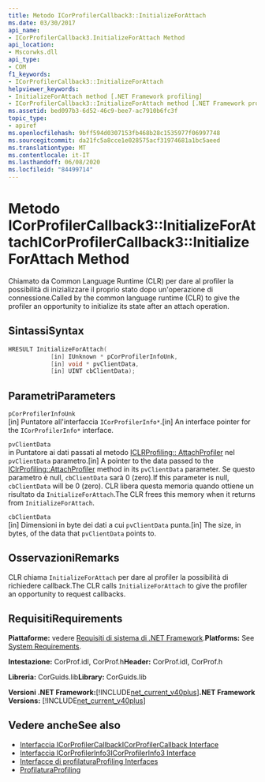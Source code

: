 ```yaml
---
title: Metodo ICorProfilerCallback3::InitializeForAttach
ms.date: 03/30/2017
api_name:
- ICorProfilerCallback3.InitializeForAttach Method
api_location:
- Mscorwks.dll
api_type:
- COM
f1_keywords:
- ICorProfilerCallback3::InitializeForAttach
helpviewer_keywords:
- InitializeForAttach method [.NET Framework profiling]
- ICorProfilerCallback3::InitializeForAttach method [.NET Framework profiling]
ms.assetid: bed097b3-6d52-46c9-bee7-ac7910b6fc3f
topic_type:
- apiref
ms.openlocfilehash: 9bff594d0307153fb468b28c1535977f06997748
ms.sourcegitcommit: da21fc5a8cce1e028575acf31974681a1bc5aeed
ms.translationtype: MT
ms.contentlocale: it-IT
ms.lasthandoff: 06/08/2020
ms.locfileid: "84499714"
---
```

# <a name="icorprofilercallback3initializeforattach-method"></a><span data-ttu-id="9e799-102">Metodo ICorProfilerCallback3::InitializeForAttach</span><span class="sxs-lookup"><span data-stu-id="9e799-102">ICorProfilerCallback3::InitializeForAttach Method</span></span>
<span data-ttu-id="9e799-103">Chiamato da Common Language Runtime (CLR) per dare al profiler la possibilità di inizializzare il proprio stato dopo un'operazione di connessione.</span><span class="sxs-lookup"><span data-stu-id="9e799-103">Called by the common language runtime (CLR) to give the profiler an opportunity to initialize its state after an attach operation.</span></span>  
  
## <a name="syntax"></a><span data-ttu-id="9e799-104">Sintassi</span><span class="sxs-lookup"><span data-stu-id="9e799-104">Syntax</span></span>  
  
```cpp  
HRESULT InitializeForAttach(  
            [in] IUnknown * pCorProfilerInfoUnk,  
            [in] void * pvClientData,  
            [in] UINT cbClientData);  
```  
  
## <a name="parameters"></a><span data-ttu-id="9e799-105">Parametri</span><span class="sxs-lookup"><span data-stu-id="9e799-105">Parameters</span></span>  
 `pCorProfilerInfoUnk`  
 <span data-ttu-id="9e799-106">[in] Puntatore all'interfaccia `ICorProfilerInfo*`.</span><span class="sxs-lookup"><span data-stu-id="9e799-106">[in] An interface pointer for the `ICorProfilerInfo*` interface.</span></span>  
  
 `pvClientData`  
 <span data-ttu-id="9e799-107">in Puntatore ai dati passati al metodo [ICLRProfiling:: AttachProfiler](iclrprofiling-attachprofiler-method.md) nel `pvClientData` parametro.</span><span class="sxs-lookup"><span data-stu-id="9e799-107">[in] A pointer to the data passed to the [IClrProfiling::AttachProfiler](iclrprofiling-attachprofiler-method.md) method in its `pvClientData` parameter.</span></span> <span data-ttu-id="9e799-108">Se questo parametro è null, `cbClientData` sarà 0 (zero).</span><span class="sxs-lookup"><span data-stu-id="9e799-108">If this parameter is null, `cbClientData` will be 0 (zero).</span></span> <span data-ttu-id="9e799-109">CLR libera questa memoria quando ottiene un risultato da `InitializeForAttach`.</span><span class="sxs-lookup"><span data-stu-id="9e799-109">The CLR frees this memory when it returns from `InitializeForAttach`.</span></span>  
  
 `cbClientData`  
 <span data-ttu-id="9e799-110">[in] Dimensioni in byte dei dati a cui `pvClientData` punta.</span><span class="sxs-lookup"><span data-stu-id="9e799-110">[in] The size, in bytes, of the data that `pvClientData` points to.</span></span>  
  
## <a name="remarks"></a><span data-ttu-id="9e799-111">Osservazioni</span><span class="sxs-lookup"><span data-stu-id="9e799-111">Remarks</span></span>  
 <span data-ttu-id="9e799-112">CLR chiama `InitializeForAttach` per dare al profiler la possibilità di richiedere callback.</span><span class="sxs-lookup"><span data-stu-id="9e799-112">The CLR calls `InitializeForAttach` to give the profiler an opportunity to request callbacks.</span></span>  
  
## <a name="requirements"></a><span data-ttu-id="9e799-113">Requisiti</span><span class="sxs-lookup"><span data-stu-id="9e799-113">Requirements</span></span>  
 <span data-ttu-id="9e799-114">**Piattaforme:** vedere [Requisiti di sistema di .NET Framework](../../get-started/system-requirements.md).</span><span class="sxs-lookup"><span data-stu-id="9e799-114">**Platforms:** See [System Requirements](../../get-started/system-requirements.md).</span></span>  
  
 <span data-ttu-id="9e799-115">**Intestazione:** CorProf.idl, CorProf.h</span><span class="sxs-lookup"><span data-stu-id="9e799-115">**Header:** CorProf.idl, CorProf.h</span></span>  
  
 <span data-ttu-id="9e799-116">**Libreria:** CorGuids.lib</span><span class="sxs-lookup"><span data-stu-id="9e799-116">**Library:** CorGuids.lib</span></span>  
  
 <span data-ttu-id="9e799-117">**Versioni .NET Framework:**[!INCLUDE[net_current_v40plus](../../../../includes/net-current-v40plus-md.md)]</span><span class="sxs-lookup"><span data-stu-id="9e799-117">**.NET Framework Versions:** [!INCLUDE[net_current_v40plus](../../../../includes/net-current-v40plus-md.md)]</span></span>  
  
## <a name="see-also"></a><span data-ttu-id="9e799-118">Vedere anche</span><span class="sxs-lookup"><span data-stu-id="9e799-118">See also</span></span>

- [<span data-ttu-id="9e799-119">Interfaccia ICorProfilerCallback</span><span class="sxs-lookup"><span data-stu-id="9e799-119">ICorProfilerCallback Interface</span></span>](icorprofilercallback-interface.md)
- [<span data-ttu-id="9e799-120">Interfaccia ICorProfilerInfo3</span><span class="sxs-lookup"><span data-stu-id="9e799-120">ICorProfilerInfo3 Interface</span></span>](icorprofilerinfo3-interface.md)
- [<span data-ttu-id="9e799-121">Interfacce di profilatura</span><span class="sxs-lookup"><span data-stu-id="9e799-121">Profiling Interfaces</span></span>](profiling-interfaces.md)
- [<span data-ttu-id="9e799-122">Profilatura</span><span class="sxs-lookup"><span data-stu-id="9e799-122">Profiling</span></span>](index.md)
